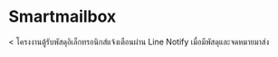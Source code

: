 # Smartmailbox
< โครงงานตู้รับพัสดุอิเล็กทรอนิกส์แจ้งเตือนผ่าน Line Notify เมื่อมีพัสดุและจดหมายมาส่ง 
